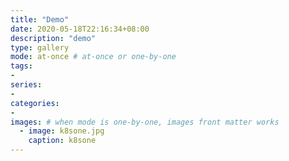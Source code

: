 ```yaml
---
title: "Demo"
date: 2020-05-18T22:16:34+08:00
description: "demo"
type: gallery
mode: at-once # at-once or one-by-one
tags:
-
series:
-
categories:
-
images: # when mode is one-by-one, images front matter works
  - image: k8sone.jpg
    caption: k8sone
---
```

